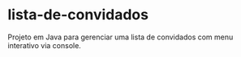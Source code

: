 # lista-de-convidados
Projeto em Java para gerenciar uma lista de convidados com menu interativo via console.
